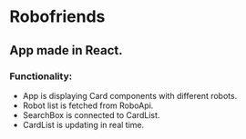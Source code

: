 # Robofriends
## App made in React.

### Functionality:

* App is displaying Card components with different robots. 
* Robot list is fetched from RoboApi.
* SearchBox is connected to CardList.
* CardList is updating in real time.
